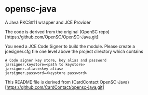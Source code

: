 # opensc-java
A Java PKCS#11 wrapper and JCE Provider

The code is derived from the original (OpenSC repo)[https://github.com/OpenSC/OpenSC-Java.git]

You need a JCE Code Signer to build the module. Please create a jcesigner.cfg file one level above the project directory which contains

	# Code signer key store, key alias and password
	jarsigner.keystore=<path to keystore>
	jarsigner.alias=<key alias>
	jarsigner.password=<keystore password>

This README file is derived from (CardContact OpenSC-Java)[https://github.com/CardContact/opensc-java.git]

